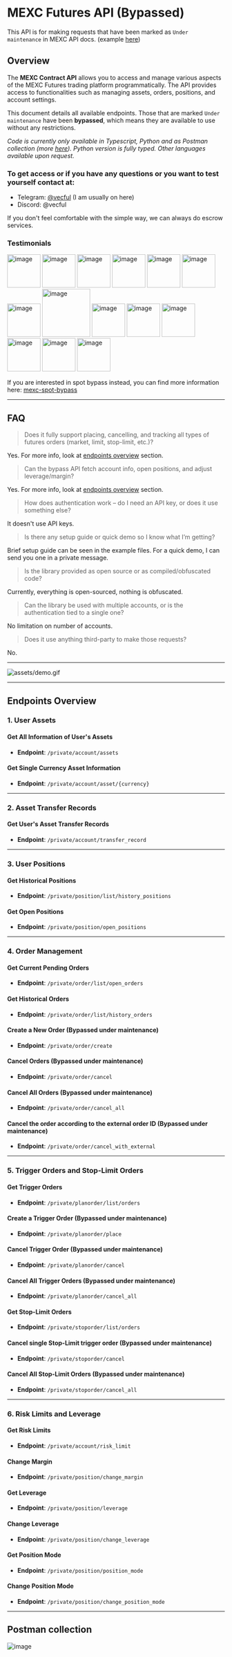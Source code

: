 # MEXC Futures API (Bypassed)

This API is for making requests that have been marked as `Under maintenance` in MEXC API docs. (example [here](https://mexcdevelop.github.io/apidocs/contract_v1_en/#order-under-maintenance))


## Overview
The **MEXC Contract API** allows you to access and manage various aspects of the MEXC Futures trading platform programmatically. The API provides access to functionalities such as managing assets, orders, positions, and account settings.

This document details all available endpoints. Those that are marked `Under maintenance` have been **bypassed**, which means they are available to use without any restrictions.

*Code is currently only available in Typescript, Python and as Postman collection (more [here](#postman-collection)). Python version is fully typed. Other languages available upon request.*


### To get access or if you have any questions or you want to test yourself contact at:

* Telegram: [@vecful](https://t.me/vecful) (I am usually on here)
* Discord: @vecful

If you don't feel comfortable with the simple way, we can always do escrow services.

### Testimonials

<img width="77" alt="image" src="https://github.com/user-attachments/assets/6cb2150c-a0c9-4422-868a-4b71ac06596a" />
<img width="77" alt="image" src="https://github.com/user-attachments/assets/d9f56180-bd4b-414f-9fcc-d1190f7cad89" />
<img width="77" alt="image" src="https://github.com/user-attachments/assets/bcd74fa6-56e8-448a-8eb2-7bea525d6414" />
<img width="77" alt="image" src="https://github.com/user-attachments/assets/f4e026b2-21f9-4ded-94fa-d618ba88605a" />
<img width="77" alt="image" src="https://github.com/user-attachments/assets/5fc57065-8db6-4008-86f5-968a5054572b" />
<img width="77" alt="image" src="https://github.com/user-attachments/assets/46a1d169-3873-429b-a1c5-6f892f2cc6e2" />
<img width="77" alt="image" src="https://github.com/user-attachments/assets/220dde35-33a6-4671-9a3f-d8c59bfca85a" />
<img width="111" alt="image" src="https://github.com/user-attachments/assets/c1f94546-6341-4229-9b64-f702ab2c319f" />
<img width="77" alt="image" src="https://github.com/user-attachments/assets/149e57ce-b210-4e26-9adb-41ca308d54f0" />
<img width="77" alt="image" src="https://github.com/user-attachments/assets/182b5ce1-683a-463c-9112-0f1c417055ab" />
<img width="77" alt="image" src="https://github.com/user-attachments/assets/e0e13c82-69f8-4eca-9b94-0261eaf1c824" />
<img width="77" alt="image" src="https://github.com/user-attachments/assets/0fb474ee-326d-4198-b2eb-4581aa433309" />
<img width="77" alt="image" src="https://github.com/user-attachments/assets/5b271f4d-f553-441c-b36b-ce146582fc13" />
<img width="77" alt="image" src="https://github.com/user-attachments/assets/0c6a4ade-d307-4abd-897a-86014dbb8f9d" />


If you are interested in spot bypass instead, you can find more information here: [mexc-spot-bypass](https://github.com/vecful/mexc-spot-bypass)

---

## FAQ
> Does it fully support placing, cancelling, and tracking all types of futures orders (market, limit, stop-limit, etc.)?

Yes. For more info, look at [endpoints overview](#endpoints-overview) section.

> Can the bypass API fetch account info, open positions, and adjust leverage/margin?

Yes. For more info, look at [endpoints overview](#endpoints-overview) section.

> How does authentication work – do I need an API key, or does it use something else?

It doesn't use API keys.

> Is there any setup guide or quick demo so I know what I’m getting?

Brief setup guide can be seen in the example files. For a quick demo, I can send you one in a private message.

> Is the library provided as open source or as compiled/obfuscated code?

Currently, everything is open-sourced, nothing is obfuscated.

> Can the library be used with multiple accounts, or is the authentication tied to a single one?

No limitation on number of accounts.

> Does it use anything third-party to make those requests?

No.

 
---

![assets/demo.gif](assets/demo.gif)

---

## Endpoints Overview

### 1. **User Assets**

#### Get All Information of User's Assets
- **Endpoint**: `/private/account/assets`
  
#### Get Single Currency Asset Information
- **Endpoint**: `/private/account/asset/{currency}`

---

### 2. **Asset Transfer Records**

#### Get User's Asset Transfer Records
- **Endpoint**: `/private/account/transfer_record`

---

### 3. **User Positions**

#### Get Historical Positions
- **Endpoint**: `/private/position/list/history_positions`

#### Get Open Positions
- **Endpoint**: `/private/position/open_positions`

---

### 4. **Order Management**

#### Get Current Pending Orders
- **Endpoint**: `/private/order/list/open_orders`

#### Get Historical Orders
- **Endpoint**: `/private/order/list/history_orders`

#### Create a New Order (Bypassed under maintenance)
- **Endpoint**: `/private/order/create`

#### Cancel Orders (Bypassed under maintenance)
- **Endpoint**: `/private/order/cancel`

#### Cancel All Orders (Bypassed under maintenance)
- **Endpoint**: `/private/order/cancel_all`

#### Cancel the order according to the external order ID (Bypassed under maintenance)
- **Endpoint**: `/private/order/cancel_with_external`

---

### 5. **Trigger Orders and Stop-Limit Orders**

#### Get Trigger Orders
- **Endpoint**: `/private/planorder/list/orders`

#### Create a Trigger Order (Bypassed under maintenance)
- **Endpoint**: `/private/planorder/place`

#### Cancel Trigger Order (Bypassed under maintenance)
- **Endpoint**: `/private/planorder/cancel`
  
#### Cancel All Trigger Orders (Bypassed under maintenance)
- **Endpoint**: `/private/planorder/cancel_all`

#### Get Stop-Limit Orders
- **Endpoint**: `/private/stoporder/list/orders`

#### Cancel single Stop-Limit trigger order (Bypassed under maintenance)
- **Endpoint**: `/private/stoporder/cancel`

#### Cancel All Stop-Limit Orders (Bypassed under maintenance)
- **Endpoint**: `/private/stoporder/cancel_all`

---

### 6. **Risk Limits and Leverage**

#### Get Risk Limits
- **Endpoint**: `/private/account/risk_limit`

#### Change Margin
- **Endpoint**: `/private/position/change_margin`

#### Get Leverage
- **Endpoint**: `/private/position/leverage`

#### Change Leverage
- **Endpoint**: `/private/position/change_leverage`

#### Get Position Mode
- **Endpoint**: `/private/position/position_mode`

#### Change Position Mode
- **Endpoint**: `/private/position/change_position_mode`

---

## Postman collection

![image](https://github.com/user-attachments/assets/5ef3f585-c043-42ba-827d-1e435c1167ae)


